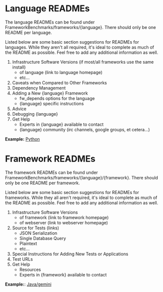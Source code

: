 # Language READMEs

The language READMEs can be found under 
FrameworkBenchmarks/frameworks/{language}. There should only be one 
README per language.

Listed below are some basic section suggestions for READMEs for languages. 
While they aren't all required, it's ideal to complete as much of the 
README as possible. Feel free to add any additional information as well.

1. Infrastructure Software Versions (if most/all frameworks use the same install)
    * of language (link to language homepage)
    * etc...
2. Caveats when Compared to Other Frameworks
3. Dependency Management
4. Adding a New {language} Framework
    * fw_depends options for the language
    * {language} specific instructions
5. Advice
6. Debugging {language}
7. Get Help
    * Experts in {language} available to contact
    * {language} community (irc channels, google groups, et cetera...)
    
__Example:__ [Python](https://github.com/TechEmpower/FrameworkBenchmarks/tree/master/frameworks/Python)

# Framework READMEs

The framework READMEs can be found under 
FrameworkBenchmarks/frameworks/{language}/{framework}. There should only be one
README per framework.

Listed below are some basic section suggestions for READMEs for 
frameworks. While they all aren't required, it's ideal to complete as much 
of the README as possible. Feel free to add any additional information as 
well. 

1. Infrastructure Software Versions
    * of framework (link to framework homepage)
    * of webserver (link to webserver homepage)
3. Source for Tests (links)
    * JSON Serialization
    * Single Database Query
    * Plaintext
    * etc...
2. Special Instructions for Adding New Tests or Applications
3. Test URLs
4. Get Help
    * Resources
    * Experts in {framework} available to contact
    
__Example:__: [Java/gemini](https://github.com/TechEmpower/FrameworkBenchmarks/tree/master/frameworks/Java/gemini)
